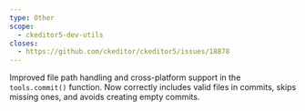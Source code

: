 ```yaml
---
type: Other
scope:
  - ckeditor5-dev-utils
closes:
  - https://github.com/ckeditor/ckeditor5/issues/18878
---
```


Improved file path handling and cross-platform support in the `tools.commit()` function. Now correctly includes valid files in commits, skips missing ones, and avoids creating empty commits.
